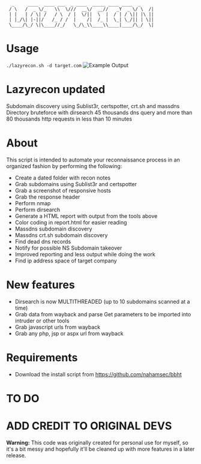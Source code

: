 ```
  _     ____  ____ ___  _ ____  _____ ____ ____  _
 / \   /  _ \/_   \\  \///  __\/  __//   _Y  _ \/ \  /|
 | |   | / \| /   / \  / |  \/||  \  |  / | / \|| |\ ||
 | |_/\| |-||/   /_ / /  |    /|  /_ |  \_| \_/|| | \||
 \____/\_/ \|\____//_/   \_/\_\\____\\____|____/\_/  \|

```

# Usage

`./lazyrecon.sh -d target.com`
![Example Output](https://github.com/plenumlab/lazyrecon/blob/master/lazyrecon2.jpg)

# Lazyrecon updated
Subdomain discovery using Sublist3r, certspotter, crt.sh and massdns
Directory bruteforce with dirsearch
45 thousands dns query and more than 80 thousands http requests in less than 10 minutes

# About

This script is intended to automate your reconnaissance process in an organized fashion by performing the following:

- Create a dated folder with recon notes
- Grab subdomains using Sublist3r and certspotter
- Grab a screenshot of responsive hosts 
- Grab the response header
- Perform nmap 
- Perform dirsearch 
- Generate a HTML report with output from the tools above
- Color coding in report.html for easier reading
- Massdns subdomain discovery
- Massdns crt.sh subdomain discovery
- Find dead dns records 
- Notify for possible NS Subdomain takeover
- Improved reporting and less output while doing the work
- Find ip address space of target company

# New features
- Dirsearch is now MULTITHREADED (up to 10 subdomains scanned at a time)
- Grab data from wayback and parse Get parameters to be imported into intruder or other tools
- Grab javascript urls from wayback 
- Grab any php, jsp or aspx url from wayback



# Requirements
- Download the install script from https://github.com/nahamsec/bbht

# TO DO
# ADD CREDIT TO ORIGINAL DEVS



**Warning:** This code was originally created for personal use for myself, so it's  a bit messy and hopefully it'll be cleaned up with more features in a later release. 


